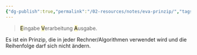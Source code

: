 ```yaml
---
{"dg-publish":true,"permalink":"/02-resources/notes/eva-prinzip/","tags":["GFN/LF02","GFN/prüfungsrelevant"],"noteIcon":"","updated":"2024-08-16T18:36:35.888+02:00"}
---
```


> <mark style="background: #FFF3A3A6;">E</mark>ingabe <mark style="background: #FFF3A3A6;">V</mark>erarbeitung <mark style="background: #FFF3A3A6;">A</mark>usgabe.

Es ist ein Prinzip, die in jeder Rechner/Algorithmen verwendet wird und die Reihenfolge darf sich nicht ändern.
